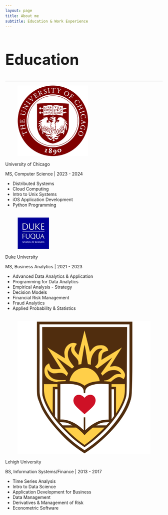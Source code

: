 ```yaml
---
layout: page
title: About me
subtitle: Education & Work Experience
---
```


<!-- <html lang="en">
<head>
    <link rel="stylesheet" href="https://cdnjs.cloudflare.com/ajax/libs/bulma/0.9.3/css/bulma.min.css">
    <style>
        .card + .card {
            margin-top: 2rem; /* Adjust the gap size as needed */
        }
    </style>
</head> -->
<head>
    <style>
        .card + .card {
            margin-top: 2rem; /* Adjust the gap size as needed */
        }
    </style>
</head>
<body>
    <section class="section">
      <div class="container">
        <h1 class="title has-text-centered" style="font-size: 3rem;">Education</h1>
        <hr />
        <div class="card">
          <div class="card-content">
            <div class="media">
              <div class="media-left">
                <figure class="image is-48x48">
                  <img src="/assets/img/education/uchicago.png" alt="University of Chicago logo" />
                </figure>
              </div>
              <div class="content">
                <p class="title is-4">University of Chicago</p>
                <p class="subtitle is-6">MS, Computer Science | 2023 - 2024</p>
                <ul>
                  <li>Distributed Systems</li>
                  <li>Cloud Computing</li>
                  <li>Intro to Unix Systems</li>
                  <li>iOS Application Development</li>
                  <li>Python Programming</li>
                  <!-- Add more courses as needed -->
                </ul>
              </div>
            </div>
          </div>
        </div>
        <!-- Repeat the card structure for other education entries -->
        <div class="card card-gap">
          <div class="card-content">
            <div class="media">
              <div class="media-left">
                <figure class="image is-48x48">
                  <img src="/assets/img/education/fuqua.jpeg" alt="Duke University logo" />
                </figure>
              </div>
              <div class="content">
                <p class="title is-4">Duke University</p>
                <p class="subtitle is-6">MS, Business Analytics | 2021 - 2023</p>
                <ul>
                  <li>Advanced Data Analytics & Application</li>
                  <li>Programming for Data Analytics</li>
                  <li>Empirical Analysis - Strategy</li>
                  <li>Decision Models</li>
                  <li>Financial Risk Management</li>
                  <li>Fraud Analytics</li>
                  <li>Applied Probability & Statistics</li>
                  <!-- Add more courses as needed -->
                </ul>
              </div>
            </div>
          </div>
        </div>
        <!-- Repeat the card structure for other education entries -->
        <div class="card card-gap">
          <div class="card-content">
            <div class="media">
              <div class="media-left">
                <figure class="image is-48x48">
                  <img src="/assets/img/education/lehigh.svg" alt="Lehigh University logo" />
                </figure>
              </div>
              <div class="content">
                <p class="title is-4">Lehigh University</p>
                <p class="subtitle is-6">BS, Information Systems/Finance | 2013 - 2017</p>
                <ul>
                  <li>Time Series Analysis</li>
                  <li>Intro to Data Science</li>
                  <li>Application Development for Business</li>
                  <li>Data Management</li>
                  <li>Derivatives & Management of Risk</li>
                  <li>Econometric Software</li>
                  <!-- Add more courses as needed -->
                </ul>
              </div>
            </div>
          </div>
        </div>
      </div>
    </section>
</body>
